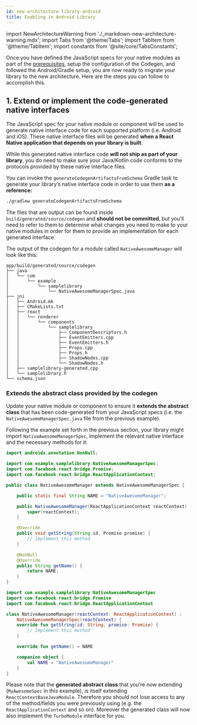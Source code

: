 ```yaml
---
id: new-architecture-library-android
title: Enabling in Android Library
---
```


import NewArchitectureWarning from './\_markdown-new-architecture-warning.mdx'; import Tabs from '@theme/Tabs'; import TabItem from '@theme/TabItem'; import constants from '@site/core/TabsConstants';

<NewArchitectureWarning/>

Once you have defined the JavaScript specs for your native modules as part of the [prerequisites](new-architecture-library-intro), setup the configuration of the Codegen, and followed the Android/Gradle setup, you are now ready to migrate your library to the new architecture. Here are the steps you can follow to accomplish this.

## 1. Extend or implement the code-generated native interfaces

The JavaScript spec for your native module or component will be used to generate native interface code for each supported platform (i.e. Android and iOS). These native interface files will be generated **when a React Native application that depends on your library is built**.

While this generated native interface code **will not ship as part of your library**, you do need to make sure your Java/Kotlin code conforms to the protocols provided by these native interface files.

You can invoke the `generateCodegenArtifactsFromSchema` Gradle task to generate your library’s native interface code in order to use them **as a reference:**

```bash
./gradlew generateCodegenArtifactsFromSchema
```

The files that are output can be found inside `build/generated/source/codegen` and **should not be committed**, but you’ll need to refer to them to determine what changes you need to make to your native modules in order for them to provide an implementation for each generated interface.

The output of the codegen for a module called `NativeAwesomeManager` will look like this:

```
app/build/generated/source/codegen
├── java
│   └── com
│       └── example
│           └── samplelibrary
│               └── NativeAwesomeManagerSpec.java
├── jni
│   ├── Android.mk
│   ├── CMakeLists.txt
│   ├── react
│   │   └── renderer
│   │       └── components
│   │           └── samplelibrary
│   │               ├── ComponentDescriptors.h
│   │               ├── EventEmitters.cpp
│   │               ├── EventEmitters.h
│   │               ├── Props.cpp
│   │               ├── Props.h
│   │               ├── ShadowNodes.cpp
│   │               └── ShadowNodes.h
│   ├── samplelibrary-generated.cpp
│   └── samplelibrary.h
└── schema.json
```

### Extends the abstract class provided by the codegen

Update your native module or component to ensure it **extends the abstract class** that has been code-generated from your JavaScript specs (i.e. the `NativeAwesomeManagerSpec.java` file from the previous example).

Following the example set forth in the previous section, your library might import `NativeAwesomeManagerSpec`, implement the relevant native interface and the necessary methods for it:

<Tabs groupId="android-language" queryString defaultValue={constants.defaultAndroidLanguage} values={constants.androidLanguages}>

<TabItem value="java">

```java
import androidx.annotation.NonNull;

import com.example.samplelibrary.NativeAwesomeManagerSpec;
import com.facebook.react.bridge.Promise;
import com.facebook.react.bridge.ReactApplicationContext;

public class NativeAwesomeManager extends NativeAwesomeManagerSpec {

    public static final String NAME = "NativeAwesomeManager";

    public NativeAwesomeManager(ReactApplicationContext reactContext) {
        super(reactContext);
    }

    @Override
    public void getString(String id, Promise promise) {
        // Implement this method
    }

    @NonNull
    @Override
    public String getName() {
        return NAME;
    }
}
```

</TabItem>

<TabItem value="kotlin">

```kotlin
import com.example.samplelibrary.NativeAwesomeManagerSpec
import com.facebook.react.bridge.Promise
import com.facebook.react.bridge.ReactApplicationContext

class NativeAwesomeManager(reactContext: ReactApplicationContext) :
    NativeAwesomeManagerSpec(reactContext) {
    override fun getString(id: String, promise: Promise) {
        // Implement this method
    }

    override fun getName() = NAME

    companion object {
        val NAME = "NativeAwesomeManager"
    }
}
```

</TabItem>
</Tabs>

Please note that the **generated abstract class** that you’re now extending (`MyAwesomeSpec` in this example), is itself extending `ReactContextBaseJavaModule`. Therefore you should not lose access to any of the method/fields you were previously using (e.g. the `ReactApplicationContext` and so on). Moreover the generated class will now also implement the `TurboModule` interface for you.
